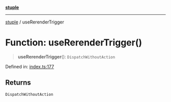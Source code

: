 [**stuple**](../README.md)

***

[stuple](../globals.md) / useRerenderTrigger

# Function: useRerenderTrigger()

> **useRerenderTrigger**(): `DispatchWithoutAction`

Defined in: [index.ts:177](https://github.com/700software/stuple/blob/b84a98dbc1e143b866c355af845d2b37e38561cb/index.ts#L177)

## Returns

`DispatchWithoutAction`
